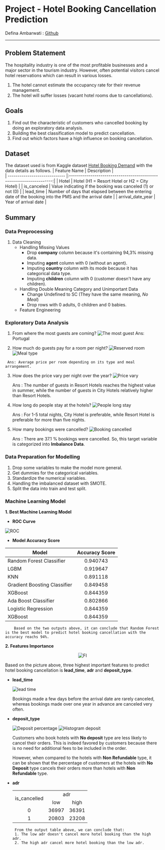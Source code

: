 # Project - Hotel Booking Cancellation Prediction
Defina Ambarwati : [Github](https://github.com/definaa2412)
***

## Problem Statement
  The hospitality industry is one of the most profitable businesses and a major sector in the tourism industry. However, often potential visitors cancel hotel reservations which can result in various losses.
1. The hotel cannot estimate the occupancy rate for their revenue management.
2. The hotel will suffer losses (vacant hotel rooms due to cancellations).

## Goals
1. Find out the characteristic of customers who cancelled booking by doing an exploratory data analysis.
2. Building the best classification model to predict cancellation.
3. Find out which factors have a high influence on booking cancellation.

## Dataset
  The dataset used is from Kaggle dataset [Hotel Booking Demand](https://www.kaggle.com/datasets/jessemostipak/hotel-booking-demand) with the data details as follows.
| Feature Name                    | Description                                                           |   
| -----------------------------   |:---------------------------------------------------------------------:|
| Hotel                           | Hotel (H1 = Resort Hotel or H2 = City Hotel)                          |
| is_canceled                     | Value indicating if the booking was canceled (1) or not (0)           |
| lead_time                       | Number of days that elapsed between the entering date of the booking into the PMS and the arrival date |
| arrival_date_year               | Year of arrival date |


## Summary
### Data Preprocessing
1. Data Cleaning
   * Handling Missing Values
      * Drop **company** column because it's containing 94,3% missing data.
      * Imputing **agent** column with 0 (without an agent).
      * Imputing **country** column with its mode because it has categorical data type.
      * Imputing **children** column with 0 (customer doesn't have any children).
   * Handling Double Meaning Category and Unimportant Data
      * Change Undefined to SC (They have the same meaning, *No Meal*)
      * Drop rows with 0 adults, 0 children and 0 babies.
   * Feature Engineering
    
### Exploratory Data Analysis
   1. From where the most guests are coming?
      ![The most guest](https://github.com/definaa2412/Hotel-Booking-Cancellation-Prediction/blob/main/images/The%20most%20guest.jpg)
      Ans: Portugal
     
   2. How much do guests pay for a room per night?
      ![Reserved room](https://github.com/definaa2412/Hotel-Booking-Cancellation-Prediction/blob/main/images/Reserved%20room%20type%20adr.png) ![Meal type](https://github.com/definaa2412/Hotel-Booking-Cancellation-Prediction/blob/main/images/Type%20meal%20adr.png)
     
     Ans: Average price per room depending on its type and meal arrangement.
     
   3. How does the price vary per night over the year?
      ![Price vary](https://github.com/definaa2412/Hotel-Booking-Cancellation-Prediction/blob/main/images/room%20per%20night.png)
   
      Ans : The number of guests in Resort Hotels reaches the highest value in summer, while the number of guests in City Hotels relatively higher than Resort Hotels.
  
   4. How long do people stay at the hotels?
      ![People long stay](https://github.com/definaa2412/Hotel-Booking-Cancellation-Prediction/blob/main/images/Long%20Stay.png)
   
      Ans : For 1-5 total nights, City Hotel is preferable, while Resort Hotel is preferable for more than five nights.
   
   5. How many bookings were cancelled?
      ![Booking cancelled](https://github.com/definaa2412/Hotel-Booking-Cancellation-Prediction/blob/main/images/many%20booking%20cancelled.png)
   
      Ans : There are  37.1 % bookings were cancelled. So, this target variable is categorized into **Imbalance Data**.
     
### Data Preparation for Modelling
   1. Drop some variables to make the model more general.
   2. Get dummies for the categorical variables.
   3. Standardize the numerical variables.
   4. Handling the imbalanced dataset with SMOTE.
   5. Split the data into train and test split.
   
### Machine Learning Model

**1. Best Machine Learning Model**

   * **ROC Curve**
   
   ![ROC](https://github.com/definaa2412/Hotel-Booking-Cancellation-Prediction/blob/main/images/ROC%20curve.png)
   
   * **Model Accuracy Score**
   
  <div align="center">
  
  | Model                    | Accuracy Score                                                          |   
  | -----------------------------   |:---------------------------------------------------------------------:|
  | Random Forest Classifier        | 0.940743  |
  | LGBM                    | 0.919647           |
  | KNN                     | 0.891118 |
  | Gradient Boosting Classifier               | 0.849458 |
  | XGBoost               | 0.844359 |
  | Ada Boost Classifier               | 0.802866 |
  | Logistic Regression               | 0.844359 |
  | XGBoost               | 0.844359 |
  
  </div>
  
        Based on the two outputs above, it can conclude that Random Forest is the best model to predict hotel booking cancellation with the accuracy reachs 94%. 
  
**2. Features Importance**

   <div align="center">
  
   ![FI](https://github.com/definaa2412/Hotel-Booking-Cancellation-Prediction/blob/main/images/feature%20importance.png)
  
   </div>
   
   Based on the picture above, three highest important features to predict hotel booking cancellation is **lead_time**, **adr** and **deposit_type**.
   
   * **lead_time**
   
     ![lead time](https://github.com/definaa2412/Hotel-Booking-Cancellation-Prediction/blob/main/images/lead%20time.png)
     
     Bookings made a few days before the arrival date are rarely canceled, whereas bookings made over one year in advance are canceled very often.
     
   * **deposit_type**
   
      ![Deposit percentage](https://github.com/definaa2412/Hotel-Booking-Cancellation-Prediction/blob/main/images/percetage%20deposit.png)
      ![Histogram deposit](https://github.com/definaa2412/Hotel-Booking-Cancellation-Prediction/blob/main/images/histogram%20deposit.png)
      
     Customers who book hotels with **No deposit** type are less likely to cancel their orders. This is indeed favored by customers because there is no need for additional fees to be included in the order. 
      
      However, when compared to the hotels with **Non Refundable** type, it can be shown that the percentage of customers at the hotels with **No Deposit** type cancels their orders more than hotels with **Non Refundable** type.
      
   * **adr**
     
     <div align="center">
     
     <table>
     <tr>
        <td align="center" rowspan="2"> is_cancelled </td>
        <td align="center" colspan="2"> adr </td>
     </tr>
     <tr>
        <td align="center"> low </td>
        <td align="center"> high </td>
     </tr>
     <tr>
        <td align="center"> 0 </td>
        <td align="center"> 36997 </td>
        <td align="center"> 36391 </td>
     </tr>
     <tr>
        <td align="center"> 1 </td>
        <td align="center"> 20803 </td>
        <td align="center"> 23208 </td>
     </tr>
     </table>

     </div>
    
          From the output table above, we can conclude that:
          1. The low adr doesn't cancel more hotel booking than the high adr.
          2. The high adr cancel more hotel booking than the low adr.
     
      

   
     
     
    









